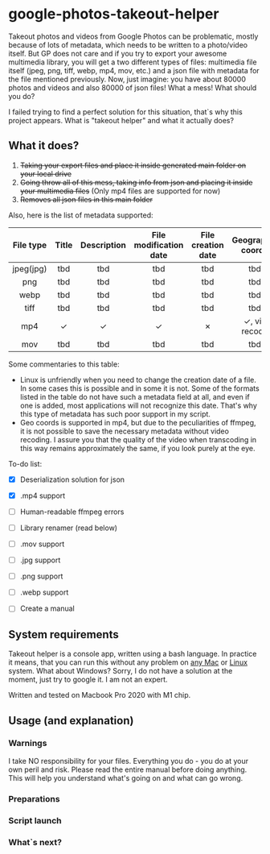 # google-photos-takeout-helper
Takeout photos and videos from Google Photos can be problematic, mostly because of lots of metadata, which needs to be written to a photo/video itself. But GP does not care and if you try to export your awesome multimedia library, you will get a two different types of files: multimedia file itself (jpeg, png, tiff, webp, mp4, mov, etc.) and a json file with metadata for the file mentioned previously. Now, just imagine: you have about 80000 photos and videos and also 80000 of json files! What a mess! What should you do?

I failed trying to find a perfect solution for this situation, that`s why this project appears. What is "takeout helper" and what it actually does?

What it does?
-------

1. ~~Taking your export files and place it inside generated main folder on your local drive~~
2. ~~Going throw all of this mess, taking info from json and placing it inside your multimedia files~~ (Only mp4 files are supported for now)
3. ~~Removes all json files in this main folder~~

Also, here is the list of metadata supported:

| File type | Title | Description | File modification date | File creation date  | Geographic coords |
|:-----------:|:-----------:|:-----------:|:-----------:|:-----------:|:-----------:|
| jpeg(jpg)  | tbd  | tbd  | tbd  | tbd  | tbd  |
| png  | tbd  | tbd  | tbd  | tbd  | tbd  |
| webp  | tbd  | tbd  | tbd  | tbd  | tbd  |
| tiff  | tbd  | tbd  | tbd  | tbd  | tbd  |
| mp4  | &#10003;  | &#10003;  | &#10003;  | &#10007;  | &#10003;, via recode  |
| mov  | tbd  | tbd  | tbd  | tbd  | tbd  |

Some commentaries to this table:
- Linux is unfriendly when you need to change the creation date of a file. In some cases this is possible and in some it is not. Some of the formats listed in the table do not have such a metadata field at all, and even if one is added, most applications will not recognize this date. That's why this type of metadata has such poor support in my script.
- Geo coords is supported in mp4, but due to the peculiarities of ffmpeg, it is not possible to save the necessary metadata without video recoding. I assure you that the quality of the video when transcoding in this way remains approximately the same, if you look purely at the eye.

To-do list:
- [x] Deserialization solution for json
- [x] .mp4 support
- [ ] Human-readable ffmpeg errors
- [ ] Library renamer (read below)
- [ ] .mov support
- [ ] .jpg support
- [ ] .png support
- [ ] .webp support
- [ ] Create a manual



System requirements
-------

Takeout helper is a console app, written using a bash language.
In practice it means, that you can run this without any problem on <u>any Mac</u> or <u>Linux</u> system.
What about Windows? Sorry, I do not have a solution at the moment, just try to google it. I am not an expert.

Written and tested on Macbook Pro 2020 with M1 chip.

Usage (and explanation)
-------
### Warnings

I take NO responsibility for your files. Everything you do - you do at your own peril and risk.
Please read the entire manual before doing anything. This will help you understand what's going on and what can go wrong.

### Preparations



### Script launch
### What`s next?
